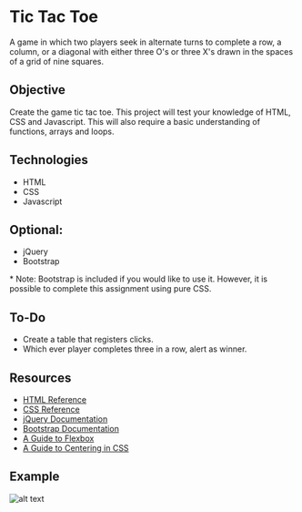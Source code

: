 # Tic Tac Toe
A game in which two players seek in alternate turns to complete a row, a column, or a diagonal with either three O's or three X's drawn in the spaces of a grid of nine squares.

## Objective
Create the game tic tac toe. This project will test your knowledge of HTML, CSS and Javascript. This will also require a basic understanding of functions, arrays and loops.

## Technologies
- HTML
- CSS
- Javascript

## Optional:
- jQuery
- Bootstrap

\* Note: Bootstrap is included if you would like to use it. However, it is possible to complete this assignment using pure CSS.

## To-Do
- Create a table that registers clicks.
- Which ever player completes three in a row, alert as winner.

## Resources
- [HTML Reference](https://www.w3schools.com/html/)
- [CSS Reference](https://www.w3schools.com/css/default.asp)
- [jQuery Documentation](https://jquery.com/)
- [Bootstrap Documentation](https://getbootstrap.com)
- [A Guide to Flexbox](https://css-tricks.com/snippets/css/a-guide-to-flexbox/)
- [A Guide to Centering in CSS](https://css-tricks.com/centering-css-complete-guide/)

## Example
![alt text](https://ds055uzetaobb.cloudfront.net/image_optimizer/7e97eea7ec55278f28953e8c787ef7a4f246e54d.gif)
